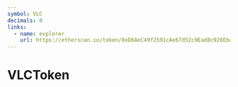 ```yaml
---
symbol: VLC
decimals: 0
links:
  - name: explorer
    url: https://etherscan.io/token/0xD6AeC49f2591cAe67d52c9Ead8c926EbaD54Ec69
---
```


# VLCToken
